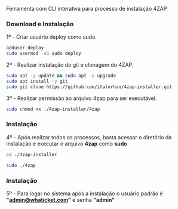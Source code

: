 Ferramenta com CLI interativa para processo de instalação 4ZAP

### Download e Instalação

1º - Criar usuário deploy como sudo.

```bash
adduser deploy
sudo usermod -aG sudo deploy
```

2º - Realizar instalação do git e clonagem do 4ZAP.

```bash
sudo apt -y update && sudo apt -y upgrade
sudo apt install -y git
sudo git clone https://github.com/italorhan/4zap-installer.git
```

3º - Realizar permissão ao arquivo 4zap para ser executável.

```bash
sudo chmod +x ./4zap-installer/4zap
```

### Instalação

4º - Após realizar todos os processos, basta acessar o diretório da instalação e executar o arquivo **4zap** como **sudo**

```bash
cd ./4zap-installer
```

```bash
sudo ./4zap
```
### Instalação

5º - Para logar no sistema após a instalação o usuário padrão é **"admin@whaticket.com"** e senha **"admin"**
